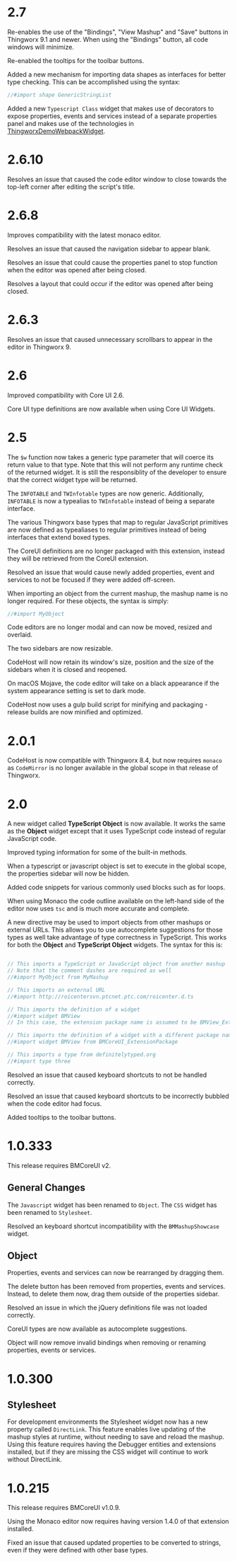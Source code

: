 # 2.7

Re-enables the use of the "Bindings", "View Mashup" and "Save" buttons in Thingworx 9.1 and newer. When using the "Bindings" button, all code windows will minimize.

Re-enabled the tooltips for the toolbar buttons.

Added a new mechanism for importing data shapes as interfaces for better type checking. This can be accomplished using the syntax:
```ts
//#import shape GenericStringList
```

Added a new `Typescript Class` widget that makes use of decorators to expose properties, events and services instead of a separate properties panel and makes use of the technologies in [ThingworxDemoWebpackWidget](https://github.com/ptc-iot-sharing/ThingworxDemoWebpackWidget).

# 2.6.10

Resolves an issue that caused the code editor window to close towards the top-left corner after editing the script's title.

# 2.6.8

Improves compatibility with the latest monaco editor.

Resolves an issue that caused the navigation sidebar to appear blank.

Resolves an issue that could cause the properties panel to stop function when the editor was opened after being closed.

Resolves a layout that could occur if the editor was opened after being closed.

# 2.6.3

Resolves an issue that caused unnecessary scrollbars to appear in the editor in Thingworx 9.

# 2.6

Improved compatibility with Core UI 2.6.

Core UI type definitions are now available when using Core UI Widgets.

# 2.5

The `$w` function now takes a generic type parameter that will coerce its return value to that type. Note that this will not perform any runtime check of the returned widget. It is still the responsiblity of the developer to ensure that the correct widget type will be returned.

The `INFOTABLE` and `TWInfotable` types are now generic. Additionally, `INFOTABLE` is now a typealias to `TWInfotable` instead of being a separate interface.

The various Thingworx base types that map to regular JavaScript primitives are now defined as typealiases to regular primitives instead of being interfaces that extend boxed types.

The CoreUI definitions are no longer packaged with this extension, instead they will be retrieved from the CoreUI extension.

Resolved an issue that would cause newly added properties, event and services to not be focused if they were added off-screen.

When importing an object from the current mashup, the mashup name is no longer required. For these objects, the syntax is simply:
```js
//#import MyObject
```

Code editors are no longer modal and can now be moved, resized and overlaid.

The two sidebars are now resizable.

CodeHost will now retain its window's size, position and the size of the sidebars when it is closed and reopened.

On macOS Mojave, the code editor will take on a black appearance if the system appearance setting is set to dark mode.

CodeHost now uses a gulp build script for minifying and packaging - release builds are now minified and optimized.

# 2.0.1

CodeHost is now compatible with Thingworx 8.4, but now requires `monaco` as `CodeMirror` is no longer available in the global scope in that release of Thingworx.

# 2.0

A new widget called **TypeScript Object** is now available. It works the same as the **Object** widget except that it uses TypeScript code instead of 
regular JavaScript code.

Improved typing information for some of the built-in methods.

When a typescript or javascript object is set to execute in the global scope, the properties sidebar will now be hidden.

Added code snippets for various commonly used blocks such as for loops.

When using Monaco the code outline available on the left-hand side of the editor now uses `tsc` and is much more accurate and complete.

A new directive may be used to import objects from other mashups or external URLs. This allows you to use autocomplete suggestions for those types
as well take advantage of type correctness in TypeScript. This works for both the **Object** and **TypeScript Object** widgets. The syntax for this is:
```js

// This imports a TypeScript or JavaScript object from another mashup
// Note that the comment dashes are required as well
//#import MyObject from MyMashup

// This imports an external URL
//#import http://roicentersvn.ptcnet.ptc.com/roicenter.d.ts

// This imports the definition of a widget
//#import widget BMView
// In this case, the extension package name is assumed to be BMView_ExtensionPackage

// This imports the definition of a widget with a different package name
//#import widget BMView from BMCoreUI_ExtensionPackage

// This imports a type from definitelytyped.org
//#import type three

```

Resolved an issue that caused keyboard shortcuts to not be handled correctly.

Resolved an issue that caused keyboard shortcuts to be incorrectly bubbled when the code editor had focus.

Added tooltips to the toolbar buttons.

# 1.0.333

This release requires BMCoreUI v2.

## General Changes

The `Javascript` widget has been renamed to `Object`.
The `CSS` widget has been renamed to `Stylesheet`.

Resolved an keyboard shortcut incompatibility with the `BMMashupShowcase` widget.

## Object

Properties, events and services can now be rearranged by dragging them.

The delete button has been removed from properties, events and services. Instead, to delete them now, drag them outside of the properties sidebar.

Resolved an issue in which the jQuery definitions file was not loaded correctly.

CoreUI types are now available as autocomplete suggestions.

Object will now remove invalid bindings when removing or renaming properties, events or services.

# 1.0.300

## Stylesheet

For development environments the Stylesheet widget now has a new property called `DirectLink`. 
This feature enables live updating of the mashup styles at runtime, without needing to save and reload the mashup.
Using this feature requires having the Debugger entities and extensions installed, but if they are missing the CSS widget will continue to work without DirectLink.

# 1.0.215

This release requires BMCoreUI v1.0.9.

Using the Monaco editor now requires having version 1.4.0 of that extension installed.

Fixed an issue that caused updated properties to be converted to strings, even if they were defined with other base types.
